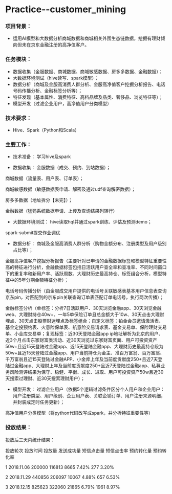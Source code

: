 # Practice--customer_mining

### 项目背景：
+ 运用AI模型和大数据分析商城数据和商城相关外围生态链数据，挖掘有理财倾向但未在京东金融注册的高净值客户。

### 任务模块：
+ 数据收集（金服数据、商城数据、商城敏感数据、房多多数据、金融数据）；
+ 大数据环境测试（hive读写、spark模型）；
+ 数据分析（商城及金服高消费人群分析、金服高净值客户挖掘分析报告、电话号码传播分析、金融标签分析等）；
+ 特征发现（基本属性、消费特征、高档品牌及品类、奢侈品、浏览特征等）；
+ 模型开发（过滤企业用户，高净值用户分类模型）

### 技术要求：
+ Hive、Spark（Python和Scala）

### 主要工作：
+ 技术准备：
学习hive及spark

+ 数据收集：
金服数据（成交、预约、到站数据）；

商城数据（流量表、用户表、订单表）；

商城敏感数据（敏感数据表申请、解密及通过udf查询解密数据）；

房多多数据（地址拆分【未完】）；

金融数据（猛犸系统数据申请、上传及查询结果列转行）

+ 大数据环境测试：
hive读取hql并通过spark训练、评估及预测demo；

spark-submit提交作业调优

+ 数据分析：
商城及金服高消费人群分析（购物金额分布、注册类型及用户级别占比等）；

金服高净值客户挖掘分析报告（主要针对已申请的金融数据标签和模型特征重要性高的特征进行分析，金融数据标签包括日活跃用户查全率和查准率、不同时间窗口下的重复率和新用户率、活跃周数、大理财历史最高持仓、标签组合分析，模型特征中的5年分期金额特征分析）；

电话号码传播分析（由金服成交用户提供的电话号关联敏感表基本用户信息表查询京东pin，对匹配到的京东pin关联查询订单表匹配订单电话号，执行两次传播）；

金融标签分析（单标签：分析7日活跃用户、30天浏览金融app、30天浏览金融web、大理财持仓40w+、一年5单保险订单且总金额大于10w、30天点击大理财埋点、30天点击股票财迷埋点及标签组合；自定义标签：铂金会员邀请激活表、基金定投预约表、火意险保单表、航意险交易请求表、基金交易单、保险理财交易单、小金库交易单；复现标签：近30天登陆金融app ip地址解析为北京的用户、近3个月点击东家财富类活动、近30天浏览过东家财富页面、用户可投资资产50w+且近15天登陆过金融app、近15天登陆金融app、大理财历史最高持仓段为50w+且近15天登陆过金融app、用户当前持仓为金主、准百万富翁、百万富翁、千万富翁且近15天登陆过金融APP、小金库上年及当前度贡献度250+且近7天登陆过金融app、大理财上年及当前度贡献度250+且近7天登陆过金融app、私募业务风险测评结果为保守、稳健、平衡、成长、进取、用户可投资资产50w且近30天搜索过理财、近30天搜索理财用户）；

+ 模型开发：
过滤企业用户（依据5个逻辑过滤条件区分个人用户和企业用户：用户注册类型、用户级别、企业用户表、关联企销订单、用户注册来源明细，并封装成定时任务更新）；

高净值用户分类模型（将python代码改写成spark，并分析特征重要性等）


### 投放结果：
投放后三天内统计结果：

投放轮次	投放时间	  投放量	  发送成功量	  短信点击量	  短信点击率	  预约转化量	  预约转化率

1	   2018.11.06	200000	   116813	8665	     7.42%	277         3.20%

2	   2018.11.29	440856	   206097	10067	     4.88%	657         6.53%

3	   2018.12.15	825623	   322060	21865	     6.79%	1961	    8.97%


